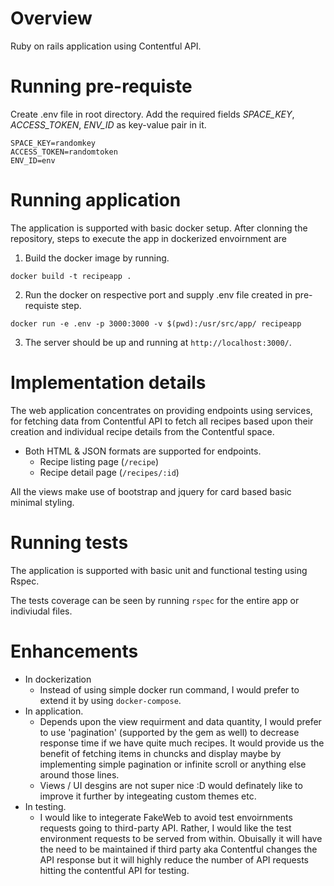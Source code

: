 # Overview
Ruby on rails application using Contentful API.

# Running pre-requiste
Create .env file in root directory. Add the required fields *SPACE_KEY*, *ACCESS_TOKEN*, *ENV_ID* as key-value pair in it.

```
SPACE_KEY=randomkey
ACCESS_TOKEN=randomtoken
ENV_ID=env
```
# Running application
The application is supported with basic docker setup. After clonning the repository, steps to execute the app in dockerized envoirnment are

1. Build the docker image by running.
```
docker build -t recipeapp .
```
2. Run the docker on respective port and supply .env file created in pre-requiste step. 
```
docker run -e .env -p 3000:3000 -v $(pwd):/usr/src/app/ recipeapp
```
3. The server should be up and running at `http://localhost:3000/`.

# Implementation details
The web application concentrates on providing endpoints using services, for fetching data from Contentful API to fetch all recipes based upon their creation and individual recipe details from the Contentful space.  

- Both HTML & JSON formats are supported for endpoints.
   - Recipe listing page (`/recipe`)
   - Recipe detail page (`/recipes/:id`)

All the views make use of bootstrap and jquery for card based basic minimal styling.

# Running tests
The application is supported with basic unit and functional testing using Rspec. 

The tests coverage can be seen by running `rspec` for the entire app or indiviudal files.

# Enhancements
- In dockerization
  - Instead of using simple docker run command, I would prefer to extend it by using `docker-compose`.
- In application.
  - Depends upon the view requirment and data quantity, I would prefer to use 'pagination' (supported by the gem as well) to decrease response time if we have quite much recipes. It would provide us the benefit of fetching items in chuncks and display maybe by implementing simple pagination or infinite scroll or anything else around those lines.
  - Views / UI desgins are not super nice :D would definately like to improve it further by integeating custom themes etc.
- In testing.
  - I would like to integerate FakeWeb to avoid test envoirnments requests going to third-party API. Rather, I would like the test environment requests to be served from within. Obuisally it will have the need to be maintained if third party aka Contentful changes the API response but it will highly reduce the number of API requests hitting the contentful API for testing.
